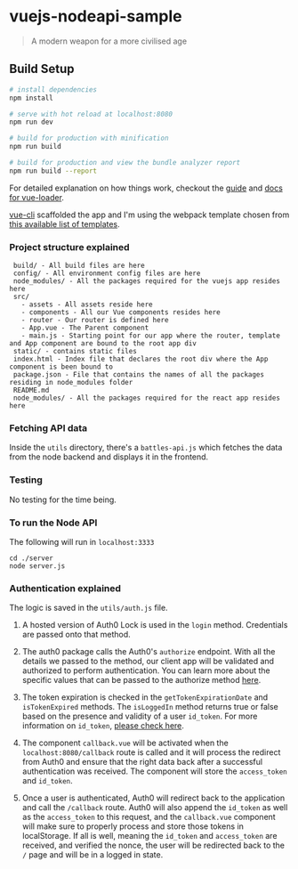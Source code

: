 # vuejs-nodeapi-sample

> A modern weapon for a more civilised age

## Build Setup

``` bash
# install dependencies
npm install

# serve with hot reload at localhost:8080
npm run dev

# build for production with minification
npm run build

# build for production and view the bundle analyzer report
npm run build --report
```

For detailed explanation on how things work, checkout the [guide](http://vuejs-templates.github.io/webpack/) and [docs for vue-loader](http://vuejs.github.io/vue-loader).

[vue-cli](https://github.com/vuejs/vue-cli) scaffolded the app and I'm using the webpack template chosen from [this available list of templates](https://github.com/vuejs-templates/).

### Project structure explained

```
 build/ - All build files are here
 config/ - All environment config files are here
 node_modules/ - All the packages required for the vuejs app resides here
 src/
   - assets - All assets reside here
   - components - All our Vue components resides here
   - router - Our router is defined here
   - App.vue - The Parent component
   - main.js - Starting point for our app where the router, template and App component are bound to the root app div
 static/ - contains static files
 index.html - Index file that declares the root div where the App component is been bound to
 package.json - File that contains the names of all the packages residing in node_modules folder
 README.md
 node_modules/ - All the packages required for the react app resides here
```

### Fetching API data

Inside the `utils` directory, there's a `battles-api.js` which fetches the data from the node 
backend and displays it in the frontend.

### Testing

No testing for the time being.

### To run the Node API

The following will run in `localhost:3333`
```
cd ./server
node server.js
```

### Authentication explained

The logic is saved in the `utils/auth.js` file.

1. A hosted version of Auth0 Lock is used in the `login` method.
Credentials are passed onto that method.

2. The auth0 package calls the Auth0's `authorize` endpoint. With all the details we passed
 to the method, our client app will be validated and authorized to perform authentication. 
 You can learn more about the specific values that can be passed to the authorize method
  [here](https://auth0.com/docs/libraries/auth0js/v8#login).

3. The token expiration is checked in the `getTokenExpirationDate` and `isTokenExpired` methods. 
The `isLoggedIn` method returns true or false based on the presence and validity of a user `id_token`. 
For more information on `id_token`, [please check here](https://auth0.com/docs/tokens/id-token).

4. The component `callback.vue` will be activated when the `localhost:8080/callback` route is called and it
 will process the redirect from Auth0 and ensure that the right data back after a successful authentication 
 was received. The component will store the `access_token` and `id_token`.

5. Once a user is authenticated, Auth0 will redirect back to the application and call the `/callback` route. 
Auth0 will also append the `id_token` as well as the `access_token` to this request, and the `callback.vue` 
component will make sure to properly process and store those tokens in localStorage. 
If all is well, meaning the `id_token` and `access_token` are received, and verified the nonce, 
the user will be redirected back to the `/` page and will be in a logged in state.
